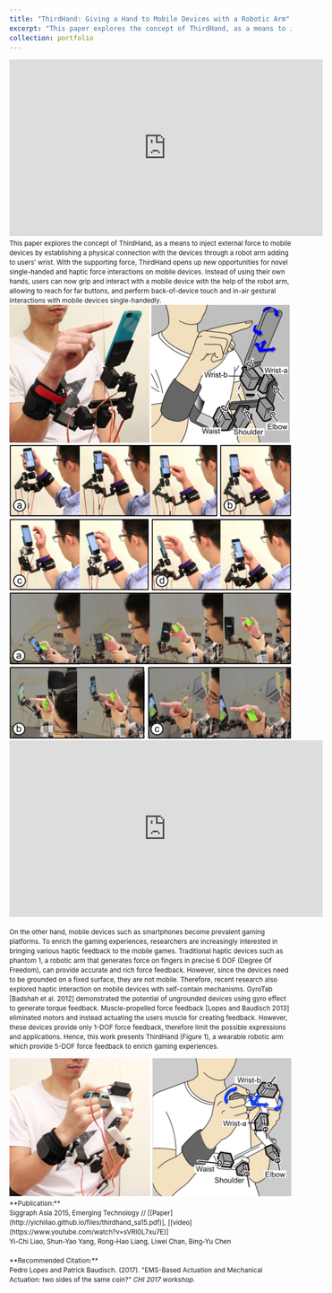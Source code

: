 ```yaml
---
title: "ThirdHand: Giving a Hand to Mobile Devices with a Robotic Arm"
excerpt: "This paper explores the concept of ThirdHand, as a means to inject external force to mobile devices by establishing a physical connection with the devices through a robot arm adding to users’ wrist.<br/><img src='/images/thirdhand/teaser-1.png'><br><br>"
collection: portfolio
---
```


<iframe width="560" height="315" src="https://www.youtube.com/embed/HCcghH8mcFg" frameborder="0" allowfullscreen></iframe>

<small>
This paper explores the concept of ThirdHand, as a means to inject external force to mobile devices by establishing a physical connection with the devices through a robot arm adding to users’ wrist. With the supporting force, ThirdHand opens up new opportunities for novel single-handed and haptic force interactions on mobile devices. Instead of using their own hands, users can now grip and interact with a mobile device with the help of the robot arm, allowing to reach for far buttons, and perform back-of-device touch and in-air gestural interactions with mobile devices single-handedly.</small>

<img src='/images/thirdhand/prototype-one-mechanism.png'>
<img src='/images/thirdhand/floatphone-touch.png'>
<img src='/images/thirdhand/in-air-gesture.png'>

<iframe width="560" height="315" src="https://www.youtube.com/embed/sVRI0L7xu7E" frameborder="0" allowfullscreen></iframe>


<small>On the other hand, mobile devices such as smartphones become prevalent gaming platforms. To enrich the gaming experiences, researchers are increasingly interested in bringing various haptic feedback to the mobile games. Traditional haptic devices such as phantom 1, a robotic arm that generates force on fingers in precise 6 DOF (Degree Of Freedom), can provide accurate and rich force feedback. However, since the devices need to be grounded on a fixed surface, they are not mobile. Therefore, recent research also explored haptic interaction on mobile devices with self-contain mechanisms. GyroTab [Badshah et al. 2012] demonstrated the potential of ungrounded devices using gyro effect to generate torque feedback. Muscle-propelled force feedback [Lopes and Baudisch 2013] eliminated motors and instead actuating the users muscle for creating feedback. However, these devices provide only 1-DOF force feedback, therefore limit the possible expressions and applications. Hence, this work presents ThirdHand (Figure 1), a wearable robotic arm which provide 5-DOF force feedback to enrich gaming experiences.</small>

<img src='/images/thirdhand/thirdhand_hand.png'>

<small>
**Publication:** <br> 
Siggraph Asia 2015, Emerging Technology // [[Paper](http://yichiliao.github.io/files/thirdhand_sa15.pdf)], [[video](https://www.youtube.com/watch?v=sVRI0L7xu7E)]</small>
<br><small>Yi-Chi Liao, Shun-Yao Yang, Rong-Hao Liang, Liwei Chan, Bing-Yu Chen</small>
<br><br>
<small>
**Recommended Citation:** <br>
Pedro Lopes and Patrick Baudisch. (2017). &quot;EMS-Based Actuation and Mechanical Actuation: two sides of the same coin?&quot; <i>CHI 2017 workshop</i>.
</small>